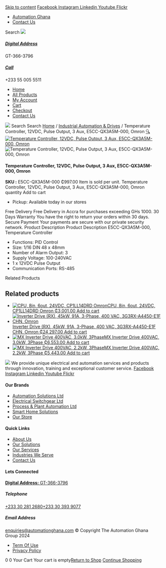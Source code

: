 [Skip to content](https://store.automationghana.com/product/pid-temperature-controller-e5cc-qx3a5m-000-omron/#content)
[ Facebook ](https://www.facebook.com/automationgh/) [ Instagram ](https://www.instagram.com/automationgh/) [ Linkedin ](https://www.linkedin.com/company/the-automation-ghana-limited/) [ Youtube ](https://www.youtube.com/channel/UCurrRDUSm5oIW39VXjn1u0w) [ Flickr ](https://www.flickr.com/photos/181794037@N07/)
  * [ Automation Ghana ](https://automationghana.com)
  * [ Contact Us ](https://store.automationghana.com/contact/)


Search
[ ![](https://store.automationghana.com/wp-content/uploads/2024/04/Website-TAGG-Logo-BLUE.png) ](https://store.automationghana.com/)
[ ](https://maps.app.goo.gl/m4xeaagWCNbLk4jM6)
#####  [ Digital Address ](https://maps.app.goo.gl/m4xeaagWCNbLk4jM6)
GT-366-3796 
[ ](tel:+233550055511)
#####  [ Call ](tel:+233550055511)
+233 55 005 5511 
  * [Home](https://store.automationghana.com/)
  * [All Products](https://store.automationghana.com/shop/)
  * [My Account](https://store.automationghana.com/my-account/)
  * [Cart](https://store.automationghana.com/cart/)
  * [Checkout](https://store.automationghana.com/checkout/)
  * [Contact Us](https://store.automationghana.com/contact/)


[![](https://store.automationghana.com/wp-content/uploads/2024/04/AutomationGhana_logo_white.png)](https://store.automationghana.com)
Search
Search
[Home](https://store.automationghana.com) / [Industrial Automation & Drives](https://store.automationghana.com/product-category/industrial-automation/) / Temperature Controller, 12VDC, Pulse Output, 3 Aux, E5CC-QX3A5M-000, Omron
[🔍](https://store.automationghana.com/product/pid-temperature-controller-e5cc-qx3a5m-000-omron/)
[![Temperature Controller, 12VDC, Pulse Output, 3 Aux, E5CC-QX3A5M-000, Omron](https://store.automationghana.com/wp-content/uploads/2020/04/E5CC-Omron-temp-controller.jpg)](https://store.automationghana.com/wp-content/uploads/2020/04/E5CC-Omron-temp-controller.jpg)![Temperature Controller, 12VDC, Pulse Output, 3 Aux, E5CC-QX3A5M-000, Omron](https://store.automationghana.com/wp-content/uploads/2020/04/E5CC-Omron-temp-controller.jpg)
####  Temperature Controller, 12VDC, Pulse Output, 3 Aux, E5CC-QX3A5M-000, Omron 
**SKU :** E5CC-QX3A5M-000 
₵997.00
Item is sold per unit.
Temperature Controller, 12VDC, Pulse Output, 3 Aux, E5CC-QX3A5M-000, Omron quantity
Add to cart
  * Pickup: Available today in our stores


Free Delivery 
Free Delivery in Accra for purchases exceeding GHs 1000. 
30 Days Warranty 
You have the right to return your orders within 30 days. 
Secure Payment 
Your payments are secure with our private security network. 
Product Description
Product Description
E5CC-QX3A5M-000, Temperature Controller 
  * Functions: PID Control
  * Size: 1/16 DIN 48 x 48mm
  * Number of Alarm Output: 3
  * Supply Voltage: 100-240VAC
  * 1 x 12VDC Pulse Output
  * Communication Ports: RS-485


Related Products 
## Related products
  * [![CPU, 8in, 6out, 24VDC, CP1LL14DRD Omron](https://store.automationghana.com/wp-content/uploads/2020/04/cp1ll14drd-300x300.jpg)CPU, 8in, 6out, 24VDC, CP1LL14DRD Omron ₵3,001.00 ](https://store.automationghana.com/product/plc-8in-6out-cp1ll14drd-omron/)
[Add to cart](https://store.automationghana.com/product/pid-temperature-controller-e5cc-qx3a5m-000-omron/?add-to-cart=1586)
  * [![Inverter Drive \(RX\), 45kW, 91A, 3-Phase, 400 VAC, 3G3RX-A4450-E1F CHN, Omron](https://store.automationghana.com/wp-content/uploads/2020/04/RX-Series-Omron-1-300x300.jpg)Inverter Drive (RX), 45kW, 91A, 3-Phase, 400 VAC, 3G3RX-A4450-E1F CHN, Omron ₵24,297.00 ](https://store.automationghana.com/product/rx-inverter-drive-3g3rx-a4450-e1f-chn-omron/)
[Add to cart](https://store.automationghana.com/product/pid-temperature-controller-e5cc-qx3a5m-000-omron/?add-to-cart=1589)
  * [![MX Inverter Drive 400VAC, 3.0kW, 3Phase](https://store.automationghana.com/wp-content/uploads/2020/04/MX2-series-OMRON-300x300.jpg)MX Inverter Drive 400VAC, 3.0kW, 3Phase ₵6,553.00 ](https://store.automationghana.com/product/mx-inverter-drive-3g3mx2-a4030-e-chn-omron/)
[Add to cart](https://store.automationghana.com/product/pid-temperature-controller-e5cc-qx3a5m-000-omron/?add-to-cart=1578)
  * [![MX Inverter Drive 400VAC, 2.2kW, 3Phase](https://store.automationghana.com/wp-content/uploads/2020/04/MX2-series-OMRON-300x300.jpg)MX Inverter Drive 400VAC, 2.2kW, 3Phase ₵5,443.00 ](https://store.automationghana.com/product/mx-inverter-drive-3g3mx2-a4022-e-chn-omron/)
[Add to cart](https://store.automationghana.com/product/pid-temperature-controller-e5cc-qx3a5m-000-omron/?add-to-cart=1577)


![](https://store.automationghana.com/wp-content/uploads/2024/04/AutomationGhana_logo_white.png)
We provide unique electrical and automation services and products through innovation, training and exceptional customer service.
[ Facebook ](https://www.facebook.com/automationgh/) [ Instagram ](https://www.instagram.com/automationgh/) [ Linkedin ](https://www.linkedin.com/company/the-automation-ghana-limited/) [ Youtube ](https://www.youtube.com/channel/UCurrRDUSm5oIW39VXjn1u0w) [ Flickr ](https://www.flickr.com/photos/181794037@N07/)
#### Our Brands
  * [ Automation Solutions Ltd ](https://store.automationghana.com/product/pid-temperature-controller-e5cc-qx3a5m-000-omron/)
  * [ Electrical Switchgear Ltd ](https://store.automationghana.com/product/pid-temperature-controller-e5cc-qx3a5m-000-omron/)
  * [ Process & Plant Automation Ltd ](https://store.automationghana.com/product/pid-temperature-controller-e5cc-qx3a5m-000-omron/)
  * [ Smart Home Solutions ](https://store.automationghana.com/product/pid-temperature-controller-e5cc-qx3a5m-000-omron/)
  * [ Our Store ](https://store.automationghana.com/product/pid-temperature-controller-e5cc-qx3a5m-000-omron/)


#### Quick Links
  * [ About Us ](https://store.automationghana.com/product/pid-temperature-controller-e5cc-qx3a5m-000-omron/)
  * [ Our Solutions ](https://store.automationghana.com/product/pid-temperature-controller-e5cc-qx3a5m-000-omron/)
  * [ Our Services ](https://store.automationghana.com/product/pid-temperature-controller-e5cc-qx3a5m-000-omron/)
  * [ Industries We Serve ](https://store.automationghana.com/product/pid-temperature-controller-e5cc-qx3a5m-000-omron/)
  * [ Contact Us ](https://store.automationghana.com/product/pid-temperature-controller-e5cc-qx3a5m-000-omron/)


#### Lets Connected
[**Digital Address:** GT-366-3796](https://maps.app.goo.gl/m4xeaagWCNbLk4jM6)
#####  Telephone 
[ +233 30 281 2680](tel:+233302812680)[+233 30 393 9077](https://store.automationghana.com/product/pid-temperature-controller-e5cc-qx3a5m-000-omron/+233303939077)
#####  Email Address 
enquiries@automationghana.com 
© Copyright The Automation Ghana Group 2024
  * [ Term Of Use ](https://store.automationghana.com/product/pid-temperature-controller-e5cc-qx3a5m-000-omron/)
  * [ Privacy Policy ](https://store.automationghana.com/product/pid-temperature-controller-e5cc-qx3a5m-000-omron/)


0
0
Your Cart
Your cart is empty[Return to Shop](https://store.automationghana.com/shop/)
[Continue Shopping](https://store.automationghana.com/product/pid-temperature-controller-e5cc-qx3a5m-000-omron/)
